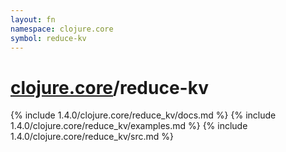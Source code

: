 ```yaml
---
layout: fn
namespace: clojure.core
symbol: reduce-kv
---
```


# [clojure.core](../)/reduce-kv

{% include 1.4.0/clojure.core/reduce_kv/docs.md %}
{% include 1.4.0/clojure.core/reduce_kv/examples.md %}
{% include 1.4.0/clojure.core/reduce_kv/src.md %}

